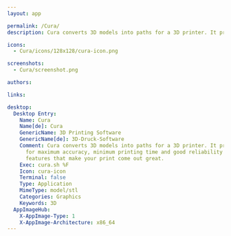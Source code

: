 ```yaml
---
layout: app

permalink: /Cura/
description: Cura converts 3D models into paths for a 3D printer. It prepares your print for maximum accuracy, minimum printing time and good reliability with many extra features that make your print come out great.

icons:
  - Cura/icons/128x128/cura-icon.png

screenshots:
  - Cura/screenshot.png

authors:

links:

desktop:
  Desktop Entry:
    Name: Cura
    Name[de]: Cura
    GenericName: 3D Printing Software
    GenericName[de]: 3D-Druck-Software
    Comment: Cura converts 3D models into paths for a 3D printer. It prepares your print
      for maximum accuracy, minimum printing time and good reliability with many extra
      features that make your print come out great.
    Exec: cura.sh %F
    Icon: cura-icon
    Terminal: false
    Type: Application
    MimeType: model/stl
    Categories: Graphics
    Keywords: 3D
  AppImageHub:
    X-AppImage-Type: 1
    X-AppImage-Architecture: x86_64
---
```

